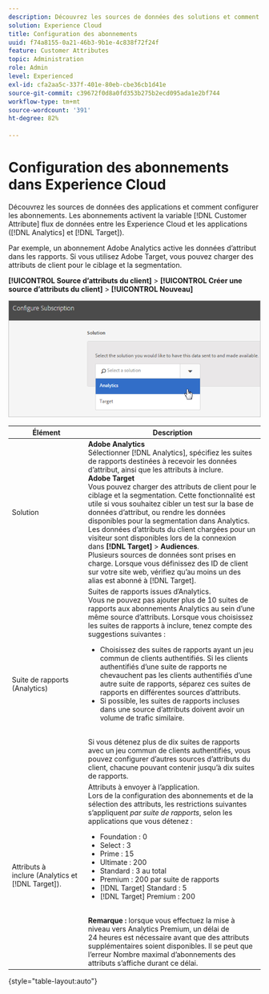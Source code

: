 ```yaml
---
description: Découvrez les sources de données des solutions et comment configurer les abonnements. Les abonnements activent le flux de données Attribut client entre l’Experience Cloud et les applications (Analytics et Target).
solution: Experience Cloud
title: Configuration des abonnements
uuid: f74a8155-0a21-46b3-9b1e-4c838f72f24f
feature: Customer Attributes
topic: Administration
role: Admin
level: Experienced
exl-id: cfa2aa5c-337f-401e-80eb-cbe36cb1d41e
source-git-commit: c39672f0d8a0fd353b275b2ecd095ada1e2bf744
workflow-type: tm+mt
source-wordcount: '391'
ht-degree: 82%

---
```


# Configuration des abonnements dans Experience Cloud

Découvrez les sources de données des applications et comment configurer les abonnements. Les abonnements activent la variable [!DNL Customer Attribute] flux de données entre les Experience Cloud et les applications ([!DNL Analytics] et [!DNL Target]).

Par exemple, un abonnement Adobe Analytics active les données d’attribut dans les rapports. Si vous utilisez Adobe Target, vous pouvez charger des attributs de client pour le ciblage et la segmentation.

**[!UICONTROL Source dʼattributs du client]** > **[!UICONTROL Créer une source dʼattributs du client]** > **[!UICONTROL Nouveau]**

![Configuration des abonnements dans Experience Cloud](assets/configure_subscription_page.png)

| Élément | Description |
|--- |--- |
| Solution | **Adobe Analytics**<br> Sélectionner [!DNL Analytics], spécifiez les suites de rapports destinées à recevoir les données d’attribut, ainsi que les attributs à inclure.<br>**Adobe Target**<br> Vous pouvez charger des attributs de client pour le ciblage et la segmentation. Cette fonctionnalité est utile si vous souhaitez cibler un test sur la base de données d’attribut, ou rendre les données disponibles pour la segmentation dans Analytics.<br>Les données d’attributs du client chargées pour un visiteur sont disponibles lors de la connexion dans **[!DNL Target]** > **Audiences**.<br>Plusieurs sources de données sont prises en charge. Lorsque vous définissez des ID de client sur votre site web, vérifiez qu’au moins un des alias est abonné à [!DNL Target]. |
| Suite de rapports (Analytics) | Suites de rapports issues d’Analytics.<br>Vous ne pouvez pas ajouter plus de 10 suites de rapports aux abonnements Analytics au sein d’une même source d’attributs. Lorsque vous choisissez les suites de rapports à inclure, tenez compte des suggestions suivantes :<ul><li>Choisissez des suites de rapports ayant un jeu commun de clients authentifiés. Si les clients authentifiés d’une suite de rapports ne chevauchent pas les clients authentifiés d’une autre suite de rapports, séparez ces suites de rapports en différentes sources d’attributs.</li><li>Si possible, les suites de rapports incluses dans une source d’attributs doivent avoir un volume de trafic similaire.</li></ul><br>Si vous détenez plus de dix suites de rapports avec un jeu commun de clients authentifiés, vous pouvez configurer d’autres sources d’attributs du client, chacune pouvant contenir jusqu’à dix suites de rapports. |
| Attributs à inclure (Analytics et [!DNL Target]). | Attributs à envoyer à lʼapplication. <br>Lors de la configuration des abonnements et de la sélection des attributs, les restrictions suivantes sʼappliquent _par suite de rapports_, selon les applications que vous détenez :<ul><li>Foundation : 0</li><li>Select : 3</li><li>Prime : 15</li><li>Ultimate : 200</li><li>Standard : 3 au total</li><li>Premium : 200 par suite de rapports</li><li>[!DNL Target] Standard : 5</li><li>[!DNL Target] Premium : 200</li></ul><br>**Remarque :** lorsque vous effectuez la mise à niveau vers Analytics Premium, un délai de 24 heures est nécessaire avant que des attributs supplémentaires soient disponibles. Il se peut que l’erreur Nombre maximal d’abonnements des attributs s’affiche durant ce délai. |

{style="table-layout:auto"}
